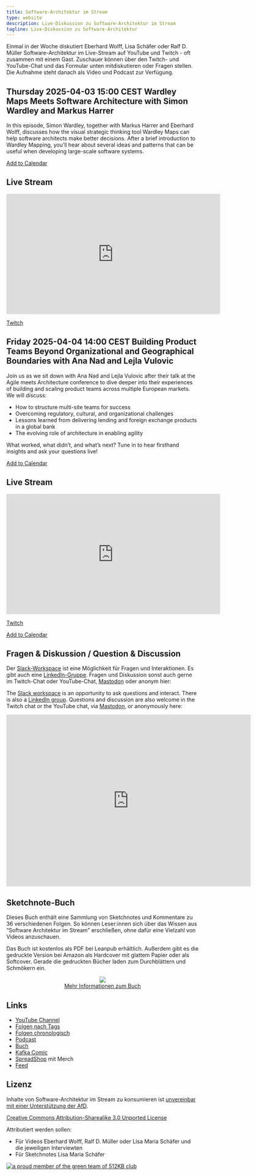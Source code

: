 ```yaml
---
title: Software-Architektur im Stream
type: website
description: Live-Diskussion zu Software-Architektur im Stream
tagline: Live-Diskussion zu Software-Architektur
---
```


Einmal in der Woche diskutiert Eberhard Wolff, Lisa Schäfer oder Ralf
D. Müller
Software-Architektur im
Live-Stream auf YouTube und Twitch - oft zusammen mit einem
Gast. Zuschauer können über den Twitch- und YouTube-Chat und
das Formular unten mitdiskutieren oder Fragen
stellen. 
Die Aufnahme steht danach als Video und Podcast zur Verfügung.

## Thursday 2025-04-03 15:00 CEST Wardley Maps Meets Software Architecture with Simon Wardley and Markus Harrer

In this episode, Simon Wardley, together with Markus Harrer and
Eberhard Wolff, discusses how the visual strategic thinking tool
Wardley Maps can help software architects make better decisions. After
a brief introduction to Wardley Mapping, you’ll hear about several
ideas and patterns that can be useful when developing large-scale
software systems.

[Add to Calendar](stream.ics)

## Live Stream

<center>
<div class="embed-container"> <iframe width="560" height="315"
	src="https://www.youtube-nocookie.com/embed/12PF8II1RZs"
	frameborder="0" allow="accelerometer; autoplay; clipboard-write;
	encrypted-media; gyroscope; picture-in-picture fullscreen"
	></iframe>
</div>
</center>

[Twitch](https://www.twitch.tv/ebrwolff)

## Friday 2025-04-04 14:00 CEST Building Product Teams Beyond Organizational and Geographical Boundaries with Ana Nad and Lejla Vulovic

Join us as we sit down with Ana Nad and Lejla Vulovic after their talk at the Agile meets Architecture conference to dive deeper into their experiences of building and scaling product teams across multiple European markets. We will discuss:

* How to structure multi-site teams for success
* Overcoming regulatory, cultural, and organizational challenges
* Lessons learned from delivering lending and foreign exchange products in a global bank
* The evolving role of architecture in enabling agility

What worked, what didn’t, and what’s next? Tune in to hear firsthand insights and ask your questions live!

[Add to Calendar](stream1.ics)

## Live Stream

<center>
<div class="embed-container"> <iframe width="560" height="315"
	src="https://www.youtube-nocookie.com/embed/WD5GVAN_zvE"
	frameborder="0" allow="accelerometer; autoplay; clipboard-write;
	encrypted-media; gyroscope; picture-in-picture fullscreen"
	></iframe>
</div>
</center>

[Twitch](https://www.twitch.tv/ebrwolff)

[Add to Calendar](termin1.ics)

## Fragen & Diskussion  / Question & Discussion

Der [Slack-Workspace](https://join.slack.com/t/softwarearchi-z7a7941/shared_invite/zt-1tulnbk2p-RfGUvFstUIqywdZFU3MhAw) ist eine Möglichkeit für Fragen und
Interaktionen.
Es gibt auch eine
[LinkedIn-Gruppe](https://www.linkedin.com/groups/12879027/).
Fragen und Diskussion sonst auch gerne im Twitch-Chat oder
YouTube-Chat, 
[Mastodon](https://mastodon.social/web/@ewolff) oder anonym
hier:

The [Slack workspace](https://join.slack.com/t/softwarearchi-z7a7941/shared_invite/zt-1tulnbk2p-RfGUvFstUIqywdZFU3MhAw) is an opportunity to ask questions and
interact.
There is also a [LinkedIn
group](https://www.linkedin.com/groups/12879027/).
Questions and discussion are also welcome in the Twitch chat or the
YouTube chat, via
[Mastodon](https://mastodon.social/web/@ewolff), or
anonymously here:

<div class="embed-container">
<div class="ratio4x3">
<iframe
src="https://docs.google.com/forms/d/e/1FAIpQLSf0xIZkNG_wRJ0IiobVcO3Z-q3dQMcwYTww0wgiWCupZCKM4A/viewform?embedded=true"
width="640" height="450" frameborder="0" marginheight="0"
marginwidth="0">Loading…</iframe>
</div>
</div>

## Sketchnote-Buch

Dieses Buch enthält eine Sammlung von Sketchnotes und Kommentare zu 36
verschiedenen Folgen. So können Leser:innen sich über das Wissen aus
“Software Architektur im Stream” erschließen, ohne dafür eine Vielzahl
von Videos anzuschauen.

Das Buch ist kostenlos als PDF bei Leanpub erhältlich. Außerdem gibt
es die gedruckte Version bei Amazon als Hardcover mit glattem Papier
oder als Softcover. Gerade die gedruckten Bücher laden zum
Durchblättern und Schmökern ein. 

<center>

<a href="sketchnote-buch"> <img
src="sketchnote-buch.jpg" /> <br /> Mehr Informationen zum Buch</a>

</center>

## Links

* [YouTube Channel](https://www.youtube.com/user/ewolff/)
* [Folgen nach Tags](tags.html)
* [Folgen chronologisch](chronologisch.html)
* [Podcast](podcast.html)
* [Buch](/sketchnote-buch)
* [Kafka Comic](/kafka-comic)
* [SpreadShop](https://software-architektur-im-stream.myspreadshop.de/)
  mit Merch
* [Feed](feed.xml)

## Lizenz

Inhalte von Software-Architektur im Stream zu konsumieren ist
[unvereinbar mit einer Unterstützung der AfD](/2024/01/22/folge198.html).

[Creative Commons Attribution-Sharealike 3.0 Unported
License](http://creativecommons.org/licenses/by-sa/3.0/)

Attributiert werden sollen:

* Für Videos Eberhard Wolff, Ralf D. Müller oder Lisa Maria Schäfer und die jeweiligen Interviewten
* Für Sketchnotes Lisa Maria Schäfer

<a rel="me" href="https://mastodon.social/@ewolff"></a>

<a href="https://512kb.club"><img src="https://512kb.club/assets/images/green-team.svg"
alt="a proud member of the green team of 512KB club" /></a>
